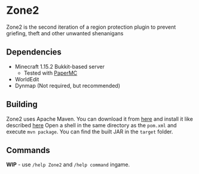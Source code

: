 # Zone2
Zone2 is the second iteration of a region protection plugin to prevent griefing, theft and other unwanted shenanigans

## Dependencies
* Minecraft 1.15.2 Bukkit-based server
    * Tested with [PaperMC](https://papermc.io/)
* WorldEdit
* Dynmap (Not required, but recommended)

## Building
Zone2 uses Apache Maven.
You can download it from [here](https://maven.apache.org/download.cgi) and install it like described [here](https://maven.apache.org/install.html)
Open a shell in the same directory as the `pom.xml` and execute `mvn package`.
You can find the built JAR in the `target` folder.

## Commands
**WIP** - use `/help Zone2` and `/help command` ingame.

